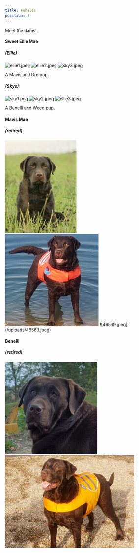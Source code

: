 ```yaml
---
title: Females
position: 3
---
```


Meet the dams!

#### Sweet Ellie Mae
##### (Ellie)
![ellie1.jpeg](/uploads/ellie1.jpeg)
![ellie2.jpeg](/uploads/ellie2.jpeg)
![sky3.jpeg](/uploads/sky3.jpeg)

A Mavis and Dre pup.

##### (Skye)
![sky1.png](/uploads/sky1.png)
![sky2.jpeg](/uploads/sky2.jpeg)
![ellie3.jpeg](/uploads/ellie3.jpeg)

A Benelli and Weed pup.

#### Mavis Mae 
##### (retired)

<img src="./images/mavey_1.jpg" height="300" alt="Mavey headshot" />
<img src="./images/mavey_2.jpg" height="300" alt="Mavey headshot" />
![46569.jpeg](/uploads/46569.jpeg)

#### Benelli 
##### (retired)
<img src="./images/benelli_2.jpg" height="300" alt="Benelli headshot" />
<img src="./images/benelli_1.jpg" height="300" alt="Benelli headshot" />